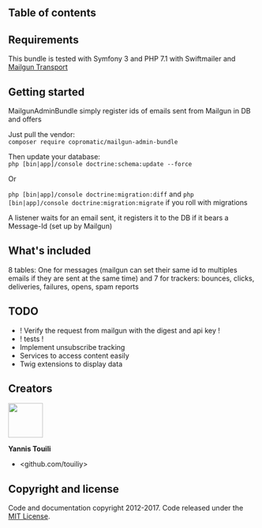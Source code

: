 ## Table of contents

## Requirements

This bundle is tested with Symfony 3 and PHP 7.1 with Swiftmailer and [Mailgun Transport](https://github.com/tehplague/swiftmailer-mailgun-bundle)

## Getting started

MailgunAdminBundle simply register ids of emails sent from Mailgun in DB and offers

Just pull the vendor:<br/>
`composer require copromatic/mailgun-admin-bundle`

Then update your database:<br/>
`php [bin|app]/console doctrine:schema:update --force`

Or

`php [bin|app]/console doctrine:migration:diff` and `php [bin|app]/console doctrine:migration:migrate` if you roll with migrations


A listener waits for an email sent, it registers it to the DB if it bears a Message-Id (set up by Mailgun)

## What's included

8 tables: One for messages (mailgun can set their same id to multiples emails if they are sent at the same time) and 7 for trackers: 
bounces, clicks, deliveries, failures, opens, spam reports

## TODO

- ! Verify the request from mailgun with the digest and api key !
- ! tests !
- Implement unsubscribe tracking
- Services to access content easily
- Twig extensions to display data

## Creators

<a href="https://www.copromatic.com/">
    <img src="https://files.copromatic.com/logo-copromatic-hd.jpg" height="70px">
</a>

<br>

**Yannis Touili**
- <github.com/touiliy>

## Copyright and license
Code and documentation copyright 2012-2017. Code released under the [MIT License](https://github.com/twbs/bootstrap/blob/master/LICENSE).